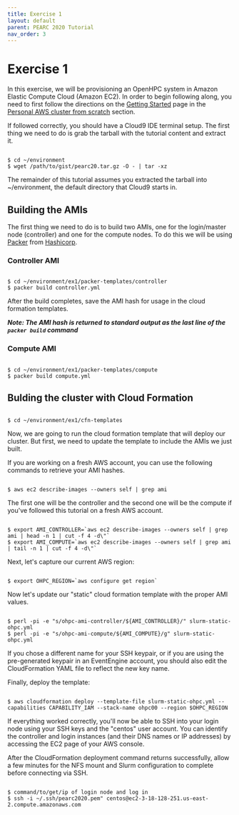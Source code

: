 ```yaml
---
title: Exercise 1
layout: default
parent: PEARC 2020 Tutorial
nav_order: 3
---
```


# Exercise 1

In this exercise, we will be provisioning an OpenHPC system in Amazon Elastic Compute Cloud (Amazon EC2). 
In order to begin following along, you need to first follow the directions on the [Getting Started](getting-started.html) page in the [Personal AWS cluster from scratch](getting-started.html#personal-aws-cluster-from-scratch.html) section.

If followed correctly, you should have a Cloud9 IDE terminal setup.
The first thing we need to do is grab the tarball with the tutorial content and extract it.

~~~

$ cd ~/environment
$ wget /path/to/gist/pearc20.tar.gz -O - | tar -xz

~~~

The remainder of this tutorial assumes you extracted the tarball into ~/environment, the default directory that Cloud9 starts in.
## Building the AMIs

The first thing we need to do is to build two AMIs, one for the login/master node (controller) and one for the compute nodes.
To do this we will be using [Packer](https://www.packer.io/) from [Hashicorp](https://www.hashicorp.com/).

### Controller AMI

~~~

$ cd ~/environment/ex1/packer-templates/controller
$ packer build controller.yml

~~~

After the build completes, save the AMI hash for usage in the cloud formation templates.


***Note: The AMI hash is returned to standard output as the last line of the `packer build` command***

### Compute AMI

~~~

$ cd ~/environment/ex1/packer-templates/compute
$ packer build compute.yml

~~~

## Bulding the cluster with Cloud Formation

~~~

$ cd ~/environment/ex1/cfn-templates

~~~

Now, we are going to run the cloud formation template that will deploy our cluster.
But first, we need to update the template to include the AMIs we just built.

If you are working on a fresh AWS account, you can use the following commands to retrieve your AMI hashes.

~~~

$ aws ec2 describe-images --owners self | grep ami

~~~

The first one will be the controller and the second one will be the compute if you've followed this tutorial on a fresh AWS account.

~~~

$ export AMI_CONTROLLER=`aws ec2 describe-images --owners self | grep ami | head -n 1 | cut -f 4 -d\"`
$ export AMI_COMPUTE=`aws ec2 describe-images --owners self | grep ami | tail -n 1 | cut -f 4 -d\"`

~~~

Next, let's capture our current AWS region:

~~~

$ export OHPC_REGION=`aws configure get region`

~~~


Now let's update our "static" cloud formation template with the proper AMI values.

~~~

$ perl -pi -e "s/ohpc-ami-controller/${AMI_CONTROLLER}/" slurm-static-ohpc.yml
$ perl -pi -e "s/ohpc-ami-compute/${AMI_COMPUTE}/g" slurm-static-ohpc.yml

~~~

If you chose a different name for your SSH keypair, or if you are using the pre-generated keypair in an EventEngine account, you should also edit the CloudFormation YAML file to reflect the new key name.

Finally, deploy the template:

~~~

$ aws cloudformation deploy --template-file slurm-static-ohpc.yml --capabilities CAPABILITY_IAM --stack-name ohpc00 --region $OHPC_REGION

~~~

If everything worked correctly, you'll now be able to SSH into your login node using your SSH keys and the "centos" user account. You can identify the controller and login instances (and their DNS names or IP addresses) by accessing the EC2 page of your AWS console.

After the CloudFormation deployment command returns successfully, allow a few minutes for the NFS mount and Slurm configuration to complete before connecting via SSH.

~~~

$ command/to/get/ip of login node and log in
$ ssh -i ~/.ssh/pearc2020.pem" centos@ec2-3-18-128-251.us-east-2.compute.amazonaws.com

~~~

